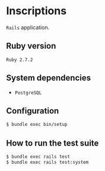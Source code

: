 # Inscriptions

`Rails` application.

## Ruby version

`Ruby 2.7.2`

## System dependencies

* `PostgreSQL`

## Configuration

```bash
$ bundle exec bin/setup
```

## How to run the test suite

```bash
$ bundle exec rails test
$ bundle exec rails test:system
```
